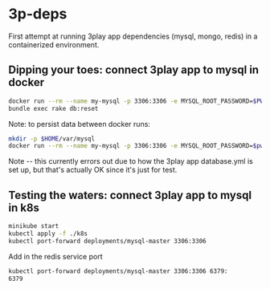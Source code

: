 # 3p-deps

First attempt at running 3play app dependencies (mysql, mongo, redis) in a containerized environment.

## Dipping your toes: connect 3play app to mysql in docker

```sh
docker run --rm --name my-mysql -p 3306:3306 -e MYSQL_ROOT_PASSWORD=$PW -d mysql
bundle exec rake db:reset
```

Note: to persist data between docker runs:

```sh
mkdir -p $HOME/var/mysql
docker run --rm --name my-mysql -p 3306:3306 -e MYSQL_ROOT_PASSWORD=$pw --mount type=bind,source=$HOME/var/mysql,target=/var/lib/mysql -d mysql
```

Note -- this currently errors out due to how the 3play app database.yml is set up, but that's actually OK since it's just for test.

## Testing the waters: connect 3play app to mysql in k8s

```sh
minikube start
kubectl apply -f ./k8s
kubectl port-forward deployments/mysql-master 3306:3306
```

Add in the redis service port

```sh
kubectl port-forward deployments/mysql-master 3306:3306 6379:
6379
```
